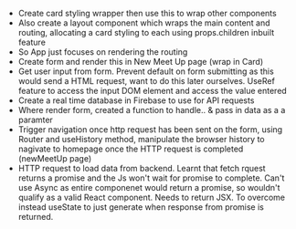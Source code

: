 - Create card styling wrapper then use this to wrap other components
- Also create a layout component which wraps the main content and routing, allocating a card styling to each using props.children inbuilt feature
- So App just focuses on rendering the routing
- Create form and render this in New Meet Up page (wrap in Card)
- Get user input from form. Prevent default on form submitting as this would send a HTML request, want to do this later ourselves. UseRef feature to access the input DOM element and access the value entered
- Create a real time database in Firebase to use for API requests
- Where render form, created a function to handle.. & pass in data as a a paramter
- Trigger navigation once http request has been sent on the form, using Router and useHistory method, manipulate the browser history to nagivate to homepage once the HTTP request is completed (newMeetUp page)
- HTTP request to load data from backend. Learnt that fetch rquest returns a promise and the Js won't wait for promise to complete. Can't use Async as entire componenet would return a promise, so wouldn't qualify as a valid React component. Needs to return JSX. To overcome instead useState to just generate when response from promise is returned.
